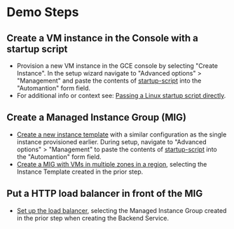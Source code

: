 # Demo Steps

## Create a VM instance in the Console with a startup script

* Provision a new VM instance in the GCE console by selecting "Create Instance". In the setup wizard navigate to "Advanced options" > "Management" and paste the contents of [startup-script](https://github.com/gallaglo/gcp-demos-notes-and-tricks/vm-instance/startup-script) into the "Automantion" form field.
* For additional info or context see: [Passing a Linux startup script directly](https://cloud.google.com/compute/docs/instances/startup-scripts/linux).

## Create a Managed Instance Group (MIG)

* [Create a new instance template](https://cloud.google.com/compute/docs/instance-templates/create-instance-templates#create_a_new_instance_template) with a similar configuration as the single instance provisioned earlier. During setup, navigate to "Advanced options" > "Management" to paste the contents of [startup-script](https://github.com/gallaglo/gcp-demos-notes-and-tricks/terraform/startup-script.sh.tpl) into the "Automantion" form field.
* [Create a MIG with VMs in multiple zones in a region](https://cloud.google.com/compute/docs/instance-groups/distributing-instances-with-regional-instance-groups#creating_a_regional_managed_instance_group), selecting the Instance Template created in the prior step.

## Put a HTTP load balancer in front of the MIG

* [Set up the load balancer](https://cloud.google.com/load-balancing/docs/https/setup-global-ext-https-compute#load-balancer), selecting the Managed Instance Group created in the prior step when creating the Backend Service.
